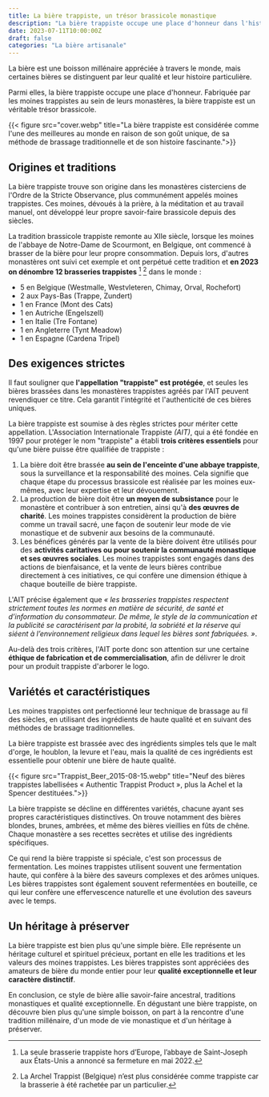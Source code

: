 ```yaml
---
title: La bière trappiste, un trésor brassicole monastique
description: "La bière trappiste occupe une place d'honneur dans l'histoire de la bière. Frabriquée par les moines trappistes, elle un véritable trésor brassicole."
date: 2023-07-11T10:00:00Z
draft: false
categories: "La bière artisanale"
---
```


La bière est une boisson millénaire appréciée à travers le monde, mais certaines bières se distinguent par leur qualité et leur histoire particulière. 

Parmi elles, la bière trappiste occupe une place d'honneur. Fabriquée par les moines trappistes au sein de leurs monastères, la bière trappiste est un véritable trésor brassicole.

{{< figure src="cover.webp" title="La bière trappiste est considérée comme l'une des meilleures au monde en raison de son goût unique, de sa méthode de brassage traditionnelle et de son histoire fascinante.">}}

## Origines et traditions

La bière trappiste trouve son origine dans les monastères cisterciens de l'Ordre de la Stricte Observance, plus communément appelés moines trappistes. Ces moines, dévoués à la prière, à la méditation et au travail manuel, ont développé leur propre savoir-faire brassicole depuis des siècles.

La tradition brassicole trappiste remonte au XIIe siècle, lorsque les moines de l'abbaye de Notre-Dame de Scourmont, en Belgique, ont commencé à brasser de la bière pour leur propre consommation. Depuis lors, d'autres monastères ont suivi cet exemple et ont perpétué cette tradition et **en 2023 on dénombre 12 brasseries trappistes** [^1] [^2] dans le monde :

- 5 en Belgique (Westmalle, Westvleteren, Chimay, Orval, Rochefort)
- 2 aux Pays-Bas (Trappe, Zundert)
- 1 en France (Mont des Cats)
- 1 en Autriche (Engelszell)
- 1 en Italie (Tre Fontane)
- 1 en Angleterre (Tynt Meadow)
- 1 en Espagne (Cardena Tripel)

[^1]: La seule brasserie trappiste hors d’Europe, l’abbaye de Saint-Joseph aux États-Unis a annoncé sa fermeture en mai 2022.  
[^2]: La Archel Trappist (Belgique) n’est plus considérée comme trappiste car la brasserie à été rachetée par un particulier.

## Des exigences strictes

Il faut souligner que **l'appellation "trappiste" est protégée**, et seules les bières brassées dans les monastères trappistes agréés par l'AIT peuvent revendiquer ce titre. Cela garantit l'intégrité et l'authenticité de ces bières uniques.

La bière trappiste est soumise à des règles strictes pour mériter cette appellation. L'Association Internationale Trappiste *(AIT)*, qui a été fondée en 1997 pour protéger le nom "trappiste" a établi **trois critères essentiels** pour qu'une bière puisse être qualifiée de trappiste :

1. La bière doit être brassée **au sein de l'enceinte d'une abbaye trappiste**, sous la surveillance et la responsabilité des moines. Cela signifie que chaque étape du processus brassicole est réalisée par les moines eux-mêmes, avec leur expertise et leur dévouement.
2. La production de bière doit être **un moyen de subsistance** pour le monastère et contribuer à son entretien, ainsi qu'à **des œuvres de charité**. Les moines trappistes considèrent la production de bière comme un travail sacré, une façon de soutenir leur mode de vie monastique et de subvenir aux besoins de la communauté.
3. Les bénéfices générés par la vente de la bière doivent être utilisés pour des **activités caritatives ou pour soutenir la communauté monastique et ses œuvres sociales**. Les moines trappistes sont engagés dans des actions de bienfaisance, et la vente de leurs bières contribue directement à ces initiatives, ce qui confère une dimension éthique à chaque bouteille de bière trappiste.

L'AIT précise également que *« les brasseries trappistes respectent strictement toutes les normes en matière de sécurité, de santé et d’information du consommateur. De même, le style de la communication et la publicité se caractérisent par la probité, la sobriété et la réserve qui siéent à l’environnement religieux dans lequel les bières sont fabriquées. »*. 

Au-delà des trois critères, l'AIT porte donc son attention sur une certaine **éthique de fabrication et de commercialisation**, afin de délivrer le droit pour un produit trappiste d'arborer le logo.

## Variétés et caractéristiques

Les moines trappistes ont perfectionné leur technique de brassage au fil des siècles, en utilisant des ingrédients de haute qualité et en suivant des méthodes de brassage traditionnelles. 

La bière trappiste est brassée avec des ingrédients simples tels que le malt d'orge, le houblon, la levure et l'eau, mais la qualité de ces ingrédients est essentielle pour obtenir une bière de haute qualité.

{{< figure src="Trappist_Beer_2015-08-15.webp" title="Neuf des bières trappistes labellisées « Authentic Trappist Product », plus la Achel et la Spencer destituées.">}}

La bière trappiste se décline en différentes variétés, chacune ayant ses propres caractéristiques distinctives. On trouve notamment des bières blondes, brunes, ambrées, et même des bières vieillies en fûts de chêne. Chaque monastère a ses recettes secrètes et utilise des ingrédients spécifiques.

Ce qui rend la bière trappiste si spéciale, c'est son processus de fermentation. Les moines trappistes utilisent souvent une fermentation haute, qui confère à la bière des saveurs complexes et des arômes uniques. Les bières trappistes sont également souvent refermentées en bouteille, ce qui leur confère une effervescence naturelle et une évolution des saveurs avec le temps.

## Un héritage à préserver

La bière trappiste est bien plus qu'une simple bière. Elle représente un héritage culturel et spirituel précieux, portant en elle les traditions et les valeurs des moines trappistes. Les bières trappistes sont appréciées des amateurs de bière du monde entier pour leur **qualité exceptionnelle et leur caractère distinctif**.

En conclusion, ce style de bière allie savoir-faire ancestral, traditions monastiques et qualité exceptionnelle. En dégustant une bière trappiste, on découvre bien plus qu'une simple boisson, on part à la rencontre d'une tradition millénaire, d'un mode de vie monastique et d'un héritage à préserver.